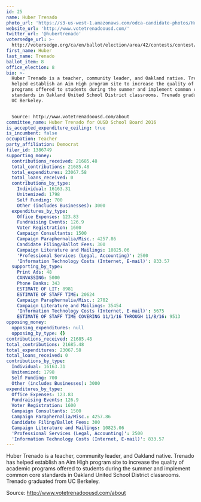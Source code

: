 ```yaml
---
id: 25
name: Huber Trenado
photo_url: 'https://s3-us-west-1.amazonaws.com/odca-candidate-photos/Huber-Trenado.png'
website_url: 'http://www.votetrenadoousd.com/'
twitter_url: '@hubertrenado'
votersedge_url: >-
  http://votersedge.org/ca/en/ballot/election/area/42/contests/contest/13218/candidate/130702?&county=Alameda%20County&election_authority_id=1
first_name: Huber
last_name: Trenado
ballot_item: 8
office_election: 8
bio: >-
  Huber Trenado is a teacher, community leader, and Oakland native. Trenado has
  helped establish an Aim High program site to increase the quality of academic
  programs offered to students during the summer and implement common core
  standards in Oakland United School District classrooms. Trenado graduated from
  UC Berkeley. 


  Source: http://www.votetrenadoousd.com/about
committee_name: Huber Trenado for OUSD School Board 2016
is_accepted_expenditure_ceiling: true
is_incumbent: false
occupation: Teacher
party_affiliation: Democrat
filer_id: 1386749
supporting_money:
  contributions_received: 21685.48
  total_contributions: 21685.48
  total_expenditures: 23067.58
  total_loans_received: 0
  contributions_by_type:
    Individual: 16163.31
    Unitemized: 1798
    Self Funding: 700
    Other (includes Businesses): 3000
  expenditures_by_type:
    Office Expenses: 123.83
    Fundraising Events: 126.9
    Voter Registration: 1600
    Campaign Consultants: 1500
    Campaign Paraphernalia/Misc.: 4257.86
    Candidate Filing/Ballot Fees: 300
    Campaign Literature and Mailings: 10825.06
    'Professional Services (Legal, Accounting)': 2500
    'Information Technology Costs (Internet, E-mail)': 833.57
  supporting_by_type:
    Print Ads: 48
    CANVASSING: 5000
    Phone Banks: 343
    ESTIMATE OF LIT: 8981
    ESTIMATE OF STAFF TIME: 20624
    Campaign Paraphernalia/Misc.: 2702
    Campaign Literature and Mailings: 35454
    'Information Technology Costs (Internet, E-mail)': 5675
    ESTIMATE OF STAFF TIME COVERING 11/1/16 THROUGH 11/8/16: 9513
opposing_money:
  opposing_expenditures: null
  opposing_by_type: {}
contributions_received: 21685.48
total_contributions: 21685.48
total_expenditures: 23067.58
total_loans_received: 0
contributions_by_type:
  Individual: 16163.31
  Unitemized: 1798
  Self Funding: 700
  Other (includes Businesses): 3000
expenditures_by_type:
  Office Expenses: 123.83
  Fundraising Events: 126.9
  Voter Registration: 1600
  Campaign Consultants: 1500
  Campaign Paraphernalia/Misc.: 4257.86
  Candidate Filing/Ballot Fees: 300
  Campaign Literature and Mailings: 10825.06
  'Professional Services (Legal, Accounting)': 2500
  'Information Technology Costs (Internet, E-mail)': 833.57
---
```

Huber Trenado is a teacher, community leader, and Oakland native. Trenado has helped establish an Aim High program site to increase the quality of academic programs offered to students during the summer and implement common core standards in Oakland United School District classrooms. Trenado graduated from UC Berkeley. 

Source: http://www.votetrenadoousd.com/about